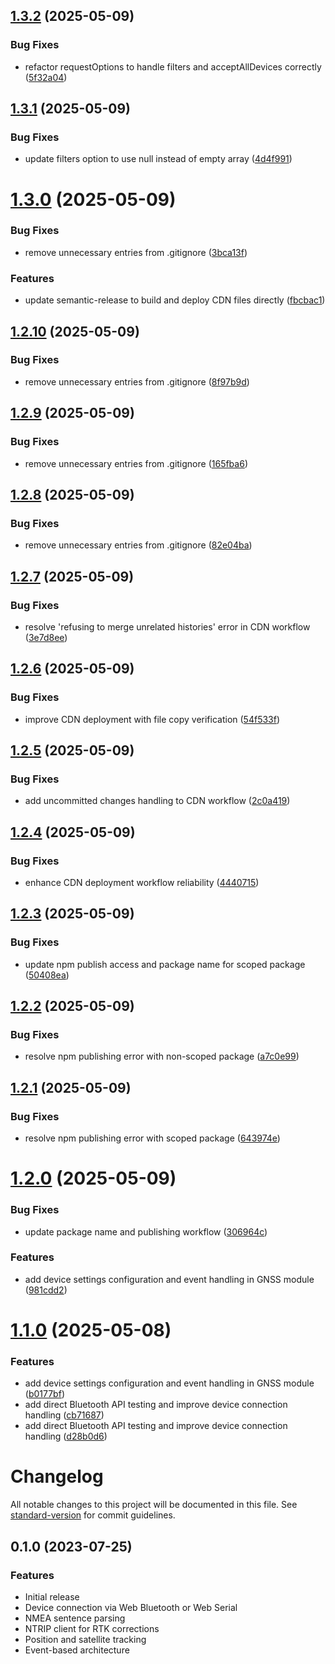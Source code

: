 ## [1.3.2](https://github.com/BrandonLewis/gnss.js/compare/v1.3.1...v1.3.2) (2025-05-09)


### Bug Fixes

* refactor requestOptions to handle filters and acceptAllDevices correctly ([5f32a04](https://github.com/BrandonLewis/gnss.js/commit/5f32a04ea76c106c1e15da1cd028c0da458372a6))

## [1.3.1](https://github.com/BrandonLewis/gnss.js/compare/v1.3.0...v1.3.1) (2025-05-09)


### Bug Fixes

* update filters option to use null instead of empty array ([4d4f991](https://github.com/BrandonLewis/gnss.js/commit/4d4f9916acbb079de78d16555c9bd4bd90345c97))

# [1.3.0](https://github.com/BrandonLewis/gnss.js/compare/v1.2.10...v1.3.0) (2025-05-09)


### Bug Fixes

* remove unnecessary entries from .gitignore ([3bca13f](https://github.com/BrandonLewis/gnss.js/commit/3bca13fe3fffbae96187b8cef25e386991c4a065))


### Features

* update semantic-release to build and deploy CDN files directly ([fbcbac1](https://github.com/BrandonLewis/gnss.js/commit/fbcbac1a13ff90842d98324ee7d8daf0ea20312f))

## [1.2.10](https://github.com/BrandonLewis/gnss.js/compare/v1.2.9...v1.2.10) (2025-05-09)


### Bug Fixes

* remove unnecessary entries from .gitignore ([8f97b9d](https://github.com/BrandonLewis/gnss.js/commit/8f97b9d0a18555213b62e434e6bbbf3ff45c84cf))

## [1.2.9](https://github.com/BrandonLewis/gnss.js/compare/v1.2.8...v1.2.9) (2025-05-09)


### Bug Fixes

* remove unnecessary entries from .gitignore ([165fba6](https://github.com/BrandonLewis/gnss.js/commit/165fba6f0ff5279107274333219133caccf22f95))

## [1.2.8](https://github.com/BrandonLewis/gnss.js/compare/v1.2.7...v1.2.8) (2025-05-09)


### Bug Fixes

* remove unnecessary entries from .gitignore ([82e04ba](https://github.com/BrandonLewis/gnss.js/commit/82e04bacc086a8705e6d4d20c2686ac9c003cd87))

## [1.2.7](https://github.com/BrandonLewis/gnss.js/compare/v1.2.6...v1.2.7) (2025-05-09)


### Bug Fixes

* resolve 'refusing to merge unrelated histories' error in CDN workflow ([3e7d8ee](https://github.com/BrandonLewis/gnss.js/commit/3e7d8eed01a9dc272b1e91806026804aa5d90618))

## [1.2.6](https://github.com/BrandonLewis/gnss.js/compare/v1.2.5...v1.2.6) (2025-05-09)


### Bug Fixes

* improve CDN deployment with file copy verification ([54f533f](https://github.com/BrandonLewis/gnss.js/commit/54f533f039abe8a06235fec362ca0c2b72096bd5))

## [1.2.5](https://github.com/BrandonLewis/gnss.js/compare/v1.2.4...v1.2.5) (2025-05-09)


### Bug Fixes

* add uncommitted changes handling to CDN workflow ([2c0a419](https://github.com/BrandonLewis/gnss.js/commit/2c0a419faa8f4c238939a207fe31502c271292f7))

## [1.2.4](https://github.com/BrandonLewis/gnss.js/compare/v1.2.3...v1.2.4) (2025-05-09)


### Bug Fixes

* enhance CDN deployment workflow reliability ([4440715](https://github.com/BrandonLewis/gnss.js/commit/4440715e5ff387a27c56e76712741a720623e7ce))

## [1.2.3](https://github.com/BrandonLewis/gnss.js/compare/v1.2.2...v1.2.3) (2025-05-09)


### Bug Fixes

* update npm publish access and package name for scoped package ([50408ea](https://github.com/BrandonLewis/gnss.js/commit/50408ea634e4002a7fbb6c9ba0d45acf1369bba2))

## [1.2.2](https://github.com/BrandonLewis/gnss.js/compare/v1.2.1...v1.2.2) (2025-05-09)


### Bug Fixes

* resolve npm publishing error with non-scoped package ([a7c0e99](https://github.com/BrandonLewis/gnss.js/commit/a7c0e99eaf92d4790dfee3fe8761df63ca423176))

## [1.2.1](https://github.com/BrandonLewis/gnss.js/compare/v1.2.0...v1.2.1) (2025-05-09)


### Bug Fixes

* resolve npm publishing error with scoped package ([643974e](https://github.com/BrandonLewis/gnss.js/commit/643974e674db2f28e9f64adc4d20d34db20ea899))

# [1.2.0](https://github.com/BrandonLewis/gnss.js/compare/v1.1.0...v1.2.0) (2025-05-09)


### Bug Fixes

* update package name and publishing workflow ([306964c](https://github.com/BrandonLewis/gnss.js/commit/306964c24549cd47088d5768905a6411f5666d49))


### Features

* add device settings configuration and event handling in GNSS module ([981cdd2](https://github.com/BrandonLewis/gnss.js/commit/981cdd22a96f2a66a13cfb0f1a1cf07da67763ba))

# [1.1.0](https://github.com/BrandonLewis/gnss.js/compare/v1.0.1...v1.1.0) (2025-05-08)


### Features

* add device settings configuration and event handling in GNSS module ([b0177bf](https://github.com/BrandonLewis/gnss.js/commit/b0177bf13184599e9ade8b998e2465f45e176a3f))
* add direct Bluetooth API testing and improve device connection handling ([cb71687](https://github.com/BrandonLewis/gnss.js/commit/cb7168765f02760c01dda73a9d5966f645fe248d))
* add direct Bluetooth API testing and improve device connection handling ([d28b0d6](https://github.com/BrandonLewis/gnss.js/commit/d28b0d6d6be7e74500f2a32ebcfcec6f55de215d))

# Changelog

All notable changes to this project will be documented in this file. See [standard-version](https://github.com/conventional-changelog/standard-version) for commit guidelines.

## 0.1.0 (2023-07-25)

### Features

* Initial release
* Device connection via Web Bluetooth or Web Serial
* NMEA sentence parsing
* NTRIP client for RTK corrections
* Position and satellite tracking
* Event-based architecture
